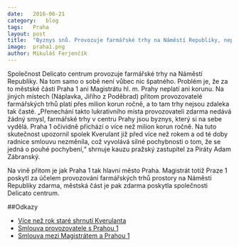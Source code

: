 ```yaml
---
date:	2016-06-21
category:	blog
tags:	Praha
layout:	post
title:	"Byznys snů. Provozuje farmářské trhy na Náměstí Republiky, neplatí za to nic" 
image:	praha1.png
author:	Mikuláš Ferjenčík
---
```


Společnost Delicato centrum provozuje farmářské trhy na Náměstí Republiky. Na tom samo o sobě není vůbec nic špatného. Problém je, že za to městské části Praha 1 ani Magistrátu hl. m. Prahy neplatí ani korunu. Na jiných místech (Náplavka, Jiřího z Poděbrad) přitom provozovatelé farmářských trhů platí přes milion korun ročně, a to tam trhy nejsou zdaleka tak časté. „Přenechání takto lukrativního místa provozovateli zdarma nedává žádný smysl, farmářské trhy v centru Prahy jsou byznys, který si na sebe vydělá. Praha 1 očividně přichází o více než milion korun ročně. Na tuto skutečnost upozornil spolek Kverulant již před více než rokem a od té doby radnice smlouvu nezměnila, což vyvolává silné pochybnosti o tom, že se jedná o pouhé pochybení,“ shrnuje kauzu pražský zastupitel za Piráty Adam Zábranský.

Na vině přitom je jak Praha 1 tak hlavní město Praha. Magistrát totiž Praze 1 poskytl za účelem provozování farmářských trhů prostory na Náměstí Republiky zdarma, městská část je pak zdarma poskytla společnosti Delicato centrum.

##Odkazy

* [Více než rok staré shrnutí Kverulanta](http://www.kverulant.org/kauza/prazsky-byznys-s-farmari)
* [Smlouva provozovatele s Prahou 1](https://github.com/pirati-cz/KlubPraha/tree/master/spisy/2016/098-farmarske-trhy-praha-1/02-odpoved)
* [Smlouva mezi Magistrátem a Prahou 1](https://github.com/pirati-cz/KlubPraha/tree/master/spisy/2016/098-farmarske-trhy-praha-1/06-odpoved-mhmp)
